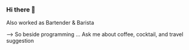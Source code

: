 ### Hi there 👋

<!--
**rajibjonchhen/rajibjonchhen** is a ✨ _special_ ✨ repository because its `README.md` (this file) appears on your GitHub profile.

Here are some ideas to get you started:

- 🔭 I’m currently working on my school projects...
- 🌱 I’m currently learning Database...
- 👯 I’m looking to collaborate on logical web app or websites...
- 🤔 I’m looking for help with finding job as developer...
- 💬 Ask me about ... Frontend, Backend,
- 📫 How to reach me: 
@ Gmail     -   rajib.jonchhen@gmail.com
@ LinkedIn  -   http://linkedin.com/in/rajib-jonchhen5388
@ Twitter   -   a1rajib
@ Instagram -   rajijon
- 😄 Pronouns: ...
- ⚡ Fun fact: ...
--> Also worked as Bartender & Barista
--> So beside programming ... Ask me about coffee, cocktail, 
    and travel suggestion

